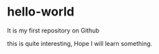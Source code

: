 # hello-world
It is my first repository on Github


this is quite interesting, Hope I will learn something. 
